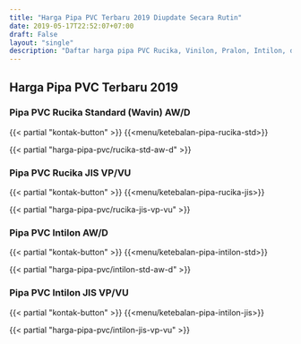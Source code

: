 ```yaml
---
title: "Harga Pipa PVC Terbaru 2019 Diupdate Secara Rutin"
date: 2019-05-17T22:52:07+07:00
draft: False
layout: "single"
description: "Daftar harga pipa PVC Rucika, Vinilon, Pralon, Intilon, dll yang diupdate secara rutin dari distributor pipa PVC terpercaya."
---
```


## Harga Pipa PVC Terbaru 2019

### Pipa PVC Rucika Standard (Wavin) AW/D 
{{< partial "kontak-button" >}}
{{<menu/ketebalan-pipa-rucika-std>}}

{{< partial "harga-pipa-pvc/rucika-std-aw-d" >}}


### Pipa PVC Rucika JIS VP/VU
{{< partial "kontak-button" >}}
{{<menu/ketebalan-pipa-rucika-jis>}}

{{< partial "harga-pipa-pvc/rucika-jis-vp-vu" >}}


### Pipa PVC Intilon AW/D
{{< partial "kontak-button" >}}
{{<menu/ketebalan-pipa-intilon-std>}}

{{< partial "harga-pipa-pvc/intilon-std-aw-d" >}}


### Pipa PVC Intilon JIS VP/VU
{{< partial "kontak-button" >}}
{{<menu/ketebalan-pipa-intilon-jis>}}

{{< partial "harga-pipa-pvc/intilon-jis-vp-vu" >}}
